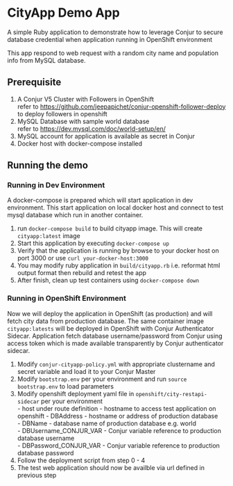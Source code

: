 # CityApp Demo App
A simple Ruby  application to demonstrate how to leverage Conjur to secure database credential when application running in OpenShift environment

This app respond to web request with a random city name and population info from MySQL database. 

## Prerequisite
1. A Conjur V5 Cluster with Followers in OpenShift   
refer to https://github.com/jeepapichet/conjur-openshift-follower-deploy to deploy followers in openshift
2. MySQL Database with sample world database  
refer to https://dev.mysql.com/doc/world-setup/en/
3. MySQL account for application is available as secret in Conjur
4. Docker host with docker-compose installed

## Running the demo

### Running in Dev Environment

A docker-compose is prepared which will start application in dev environment. 
This start application on local docker host and connect to test mysql database which run in another container.

1. run `docker-compose build` to build cityapp image. This will create `cityapp:latest` image
2. Start this application by executing `docker-compose up`
3. Verify that the application is running by browse to your docker host on port 3000 or use `curl your-docker-host:3000`
4. You may modify ruby application in `build/cityapp.rb` i.e. reformat html output format then rebuild and retest the app
5. After finish, clean up test containers using  `docker-compose down`


### Running in OpenShift Environment

Now we will deploy the application in OpenShift (as production) and will fetch city data from production database.
The same container image `cityapp:latests` will be deployed in OpenShift with Conjur Authenticator Sidecar. Application fetch database username/password from Conjur using access token which is made available transparently by Conjur authenticator sidecar.

1. Modify `conjur-cityapp-policy.yml` with appropriate clustername and secret variable and load it to your Conjur Master   
2. Modify `bootstrap.env` per your environment and run `source bootstrap.env` to load parameters  
3. Modify openshift deployment yaml file in `openshift/city-restapi-sidecar` per your environment  
       - host under route definition - hostname to access test application on openshift
       - DBAddress - hostname or address of production database  
       - DBName - database name of production database e.g. world  
       - DBUsername_CONJUR_VAR - Conjur variable reference to production database username  
       - DBPassword_CONJUR_VAR - Conjur variable reference to production database password  
4. Follow the deployment script from step 0 - 4
5. The test web application should now be availble via url defined in previous step
